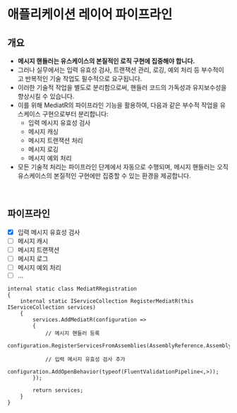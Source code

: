 # 애플리케이션 레이어 파이프라인

## 개요
- **메시지 핸들러는 유스케이스의 본질적인 로직 구현에 집중해야 합니다.**
- 그러나 실무에서는 입력 유효성 검사, 트랜잭션 관리, 로깅, 예외 처리 등 부수적이고 반복적인 기술 작업도 필수적으로 요구됩니다.
- 이러한 기술적 작업을 별도로 분리함으로써, 핸들러 코드의 가독성과 유지보수성을 향상시킬 수 있습니다.
- 이를 위해 MediatR의 파이프라인 기능을 활용하여, 다음과 같은 부수적 작업을 유스케이스 구현으로부터 분리합니다:
  - 입력 메시지 유효성 검사
  - 메시지 캐싱
  - 메시지 트랜잭션 처리
  - 메시지 로깅
  - 메시지 예외 처리
- 모든 기술적 처리는 파이프라인 단계에서 자동으로 수행되며, 메시지 핸들러는 오직 유스케이스의 본질적인 구현에만 집중할 수 있는 환경을 제공합니다.

<br/>

## 파이프라인
- [x] 입력 메시지 유효성 검사
- [ ] 메시지 캐시
- [ ] 메시지 트랜잭션
- [ ] 메시지 로그
- [ ] 메시지 예외 처리
- [ ] ...

```
internal static class MediatRRegistration
{
    internal static IServiceCollection RegisterMediatR(this IServiceCollection services)
    {
        services.AddMediatR(configuration =>
        {
            // 메시지 핸들러 등록
            configuration.RegisterServicesFromAssemblies(AssemblyReference.Assembly);

            // 입력 메시지 유효성 검사 추가
            configuration.AddOpenBehavior(typeof(FluentValidationPipeline<,>));
        });

        return services;
    }
}
```